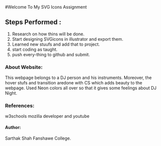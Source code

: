 #Welcome To My SVG Icons Assignment

## Steps Performed :
1. Research on how thins will be done.
2. Start designing SVGicons in illustrator and export them.
3. Learned new stuufs and add that to project.
4. start coding as taught.
5. push every-thing to github and submit.

### About Website:
  This webpage belongs to a DJ person and his instruments.
 Moreover, the hover stufs and transition aredone with CS which adds beauty to the webpage.
 Used Neon colors all over so that it gives some feelings about DJ Night.

### References:
w3schools mozilla developer and youtube

#### Author:
Sarthak Shah 
Fanshawe College. 